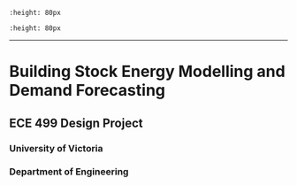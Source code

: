 ```{image} assets/logo_uvic.png
:height: 80px
```
```{image} assets/logo_iesvic.png
:height: 80px
```
---
# Building Stock Energy Modelling and Demand Forecasting
## ECE 499 Design Project
### University of Victoria
### Department of Engineering

